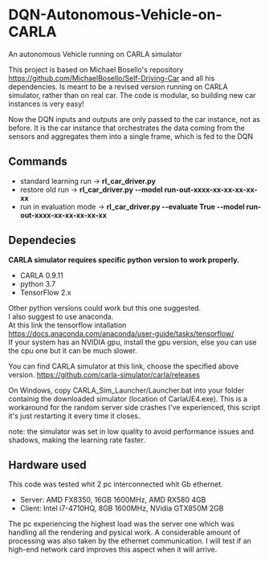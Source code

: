# DQN-Autonomous-Vehicle-on-CARLA
An autonomous Vehicle running on CARLA simulator

This project is based on Michael Bosello's repository https://github.com/MichaelBosello/Self-Driving-Car and all his dependencies. Is meant to be a revised version running on CARLA simulator, rather than on real car. The code is modular, so building new car instances is very easy!

Now the DQN inputs and outputs are only passed to the car instance, not as before. It is the car instance that orchestrates the data coming from the sensors and aggregates them into a single frame, which is fed to the DQN

## Commands

- standard learning run -> **rl_car_driver.py**
- restore old run -> **rl_car_driver.py --model run-out-xxxx-xx-xx-xx-xx-xx**
- run in evaluation mode -> **rl_car_driver.py --evaluate True --model run-out-xxxx-xx-xx-xx-xx-xx**

## Dependecies

**CARLA simulator requires specific python version to work properly.**

- CARLA 0.9.11
- python 3.7
- TensorFlow 2.x

Other python versions could work but this one suggested.  
I also suggest to use anaconda.  
At this link the tensorflow intallation https://docs.anaconda.com/anaconda/user-guide/tasks/tensorflow/  
If your system has an NVIDIA gpu, install the gpu version, else you can use the cpu one but it can be much slower.


You can find CARLA simulator at this link, choose the specified above version. https://github.com/carla-simulator/carla/releases  

On Windows, copy  CARLA_Sim_Launcher/Launcher.bat into your folder containig the downloaded simulator (location of CarlaUE4.exe).  This is a workaround for the random server side crashes I've experienced, this script it's just restarting it every time it closes.

note: the simulator was set in low quality to avoid performance issues and shadows, making the learning rate faster.

## Hardware used

This code was tested whit 2 pc interconnected whit Gb ethernet.

- Server: AMD FX8350, 16GB 1600MHz, AMD RX580 4GB
- Client: Intel i7-4710HQ, 8GB 1600MHz, NVidia GTX850M 2GB

The pc experiencing the highest load was the server one which was handling all the rendering and pysical work. A considerable amount of processing was also taken by the ethernet communication. I will test if an high-end network card improves this aspect when it will arrive.
